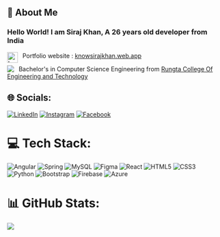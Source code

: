 ## :book: About Me
### Hello World! I am Siraj Khan, A 26 years old developer from India

<img align="left" src="https://img.icons8.com/fluency/48/000000/domain.png" alt="Logo" width="25"/>&nbsp;&nbsp;Portfolio website : [knowsirajkhan.web.app](https://knowsirajkhan.web.app)
 
<img align="left" src="https://img.icons8.com/external-justicon-lineal-color-justicon/25/000000/external-graduation-elearning-and-education-justicon-lineal-color-justicon.png"/>&nbsp;&nbsp;Bachelor's in Computer Science Engineering from [Rungta College Of Engineering and Technology](https://www.rungta.ac.in/)

## 🌐 Socials:
[![LinkedIn](https://img.shields.io/badge/LinkedIn-%230077B5.svg?logo=linkedin&logoColor=white)](https://linkedin.com/in/siraj-khan-52a691139) [![Instagram](https://img.shields.io/badge/Instagram-%23E4405F.svg?logo=Instagram&logoColor=white)](https://instagram.com/siraj.exe) [![Facebook](https://img.shields.io/badge/Facebook-%231877F2.svg?logo=Facebook&logoColor=white)](https://facebook.com/sirajkhan831)

# 💻 Tech Stack:
![Angular](https://img.shields.io/badge/angular-%23DD0031.svg?style=for-the-badge&logo=angular&logoColor=white) ![Spring](https://img.shields.io/badge/spring-%236DB33F.svg?style=for-the-badge&logo=spring&logoColor=white) ![MySQL](https://img.shields.io/badge/mysql-%2300f.svg?style=for-the-badge&logo=mysql&logoColor=white) 	![Figma](https://img.shields.io/badge/figma-%23F24E1E.svg?style=for-the-badge&logo=figma&logoColor=white) ![React](https://img.shields.io/badge/react-%2320232a.svg?style=for-the-badge&logo=react&logoColor=%2361DAFB) ![HTML5](https://img.shields.io/badge/html5-%23E34F26.svg?style=for-the-badge&logo=html5&logoColor=white) ![CSS3](https://img.shields.io/badge/css3-%231572B6.svg?style=for-the-badge&logo=css3&logoColor=white) ![Python](https://img.shields.io/badge/python-3670A0?style=for-the-badge&logo=python&logoColor=ffdd54) ![Bootstrap](https://img.shields.io/badge/bootstrap-%23563D7C.svg?style=for-the-badge&logo=bootstrap&logoColor=white) ![Firebase](https://img.shields.io/badge/firebase-%23039BE5.svg?style=for-the-badge&logo=firebase) ![Azure](https://img.shields.io/badge/azure-%230072C6.svg?style=for-the-badge&logo=azure-devops&logoColor=white)
# 📊 GitHub Stats:
<!-- ![](https://github-readme-stats.vercel.app/api?username=sirajkhan831&theme=dark&hide_border=false&include_all_commits=true&count_private=true)<br/>
![](https://github-readme-streak-stats.herokuapp.com/?user=sirajkhan831&theme=dark&hide_border=false)<br/> -->
![](https://github-readme-stats.vercel.app/api/top-langs/?username=sirajkhan831&theme=dark&hide_border=false&include_all_commits=true&count_private=true&layout=compact)

<!-- # 📊 Recent Coding Activity:
<img src="https://wakatime.com/share/@6503cea3-02c8-4bd7-804c-cebe8fd08446/b724a5b1-ef34-42c7-a08a-98bff8a2e683.svg"/>
<img src="https://wakatime.com/share/@6503cea3-02c8-4bd7-804c-cebe8fd08446/97a9bbbb-ed3e-4266-bba8-ae475022f974.svg"/>


### 🔝 Top Contributed Repo
![](https://github-contributor-stats.vercel.app/api?username=sirajkhan831&limit=5&theme=dark&combine_all_yearly_contributions=true) -->
